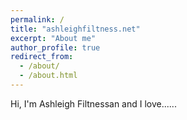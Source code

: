 ```yaml
---
permalink: /
title: "ashleighfiltness.net"
excerpt: "About me"
author_profile: true
redirect_from: 
  - /about/
  - /about.html
---
```


Hi, I'm Ashleigh Filtnessan and I love......
